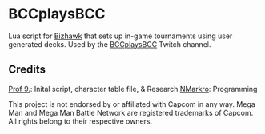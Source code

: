 # BCCplaysBCC
Lua script for [Bizhawk](https://github.com/TASEmulators/BizHawk) that sets up in-game tournaments using user generated decks. Used by the [BCCplaysBCC](https://twitch.tv/BCCplaysBCC) Twitch channel. 

## Credits
[Prof 9.](https://twitter.com/Prof9): Inital script, character table file, & Research
[NMarkro](https://twitter.com/NMarkro): Programming

This project is not endorsed by or affiliated with Capcom in any way. Mega Man and Mega Man Battle Network are registered trademarks of Capcom. All rights belong to their respective owners.